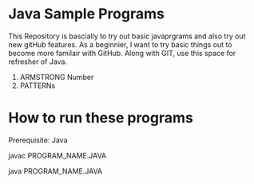 # Java Sample Programs

This Repository is bascially to try out basic javaprgrams and also try out new gitHub features. As a beginnier, I want to try basic things out to become more familair with GitHub.
Along with GIT, use this space for refresher of Java.

1) ARMSTRONG Number
2) PATTERNs

# How to run these programs
Prerequisite: Java

javac PROGRAM_NAME.JAVA

java PROGRAM_NAME.JAVA
